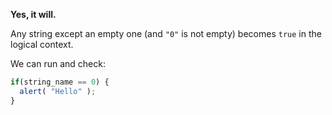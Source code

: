 **Yes, it will.**

Any string except an empty one (and `"0"` is not empty) becomes `true` in the logical context.

We can run and check:

```js run
if(string_name == 0) {
  alert( "Hello" );
}
```

